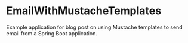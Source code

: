 # EmailWithMustacheTemplates
Example application for blog post on using Mustache templates to send email from a Spring Boot application.
